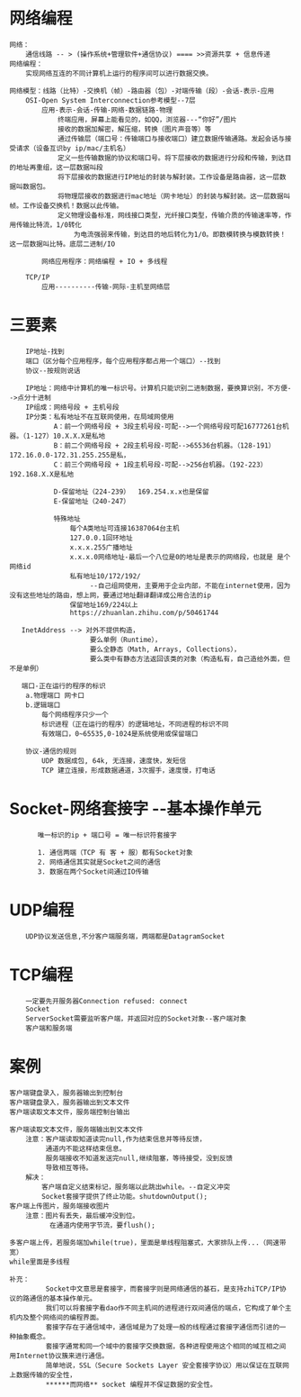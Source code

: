 
#   网络编程
    网络：
        通信线路 -- > (操作系统+管理软件+通信协议) ==== >>资源共享 + 信息传递
    网络编程：
        实现网络互连的不同计算机上运行的程序间可以进行数据交换。
        
    网络模型：线路（比特）-交换机（帧）-路由器（包）-对端传输（段）-会话-表示-应用
        OSI-Open System Interconnection参考模型--7层
            应用-表示-会话-传输-网络-数据链路-物理
                终端应用，屏幕上能看见的，如QQ，浏览器---“你好”/图片
                接收的数据加解密，解压缩，转换（图片声音等）等
                通过传输层（端口号：传输端口与接收端口）建立数据传输通路。发起会话与接受请求（设备互识by ip/mac/主机名）
                定义一些传输数据的协议和端口号。将下层接收的数据进行分段和传输，到达目的地址再重组，这一层数据叫段
                将下层接收的数据进行IP地址的封装与解封装。工作设备是路由器，这一层数据叫数据包。
                将物理层接收的数据进行mac地址（网卡地址）的封装与解封装。这一层数据叫帧。工作设备交换机！数据以此传输。
                定义物理设备标准，网线接口类型，光纤接口类型，传输介质的传输速率等，作用传输比特流，1/0转化
                    为电流强弱来传输，到达目的地后转化为1/0。即数模转换与模数转换！这一层数据叫比特。底层二进制/IO
                
            网络应用程序：网络编程 + IO + 多线程
            
        TCP/IP
            应用----------传输-网际-主机至网络层
            
#   三要素
        IP地址-找到
        端口（区分每个应用程序，每个应用程序都占用一个端口）--找到
        协议--按规则说话

        IP地址：网络中计算机的唯一标识号。计算机只能识别二进制数据，要换算识别，不方便-->点分十进制
        IP组成：网络号段 + 主机号段
        IP分类：私有地址不在互联网使用，在局域网使用
               A：前一个网络号段 + 3段主机号段-可配-->一个网络号段可配16777261台机器。（1-127）10.X.X.X是私地
               B：前二个网络号段 + 2段主机号段-可配-->65536台机器。（128-191）172.16.0.0-172.31.255.255是私，
               C：前三个网络号段 + 1段主机号段-可配-->256台机器。（192-223）192.168.X.X是私地
               
               D-保留地址（224-239）  169.254.x.x也是保留
               E-保留地址（240-247）
               
               特殊地址
                   每个A类地址可连接16387064台主机
                   127.0.0.1回环地址
                   x.x.x.255广播地址
                   x.x.x.0网络地址-最后一个八位是0的地址是表示的网络段，也就是 是个网络id
                   私有地址10/172/192/ 
                        --自己组网使用，主要用于企业内部，不能在internet使用，因为没有这些地址的路由，想上网，要通过地址翻译翻译成公用合法的ip
                   保留地址169/224以上
                   https://zhuanlan.zhihu.com/p/50461744
               
       InetAddress --> 对外不提供构造，
                        要么单例（Runtime），
                        要么全静态（Math, Arrays, Collections），
                        要么类中有静态方法返回该类的对象（构造私有，自己造给外面，但不是单例）
       
       端口-正在运行的程序的标识
        a.物理端口 网卡口
        b.逻辑端口
            每个网络程序只少一个
            标识进程（正在运行的程序）的逻辑地址，不同进程的标识不同
            有效端口，0~65535,0-1024是系统使用或保留端口                 

        协议-通信的规则
            UDP 数据成包, 64k, 无连接，速度快，发短信
            TCP 建立连接，形成数据通道，3次握手，速度慢，打电话
            
            
#       Socket-网络套接字    --基本操作单元
           唯一标识的ip + 端口号 = 唯一标识符套接字
           
           1. 通信两端（TCP 有 客 + 服）都有Socket对象
           2. 网络通信其实就是Socket之间的通信
           3. 数据在两个Socket间通过IO传输
            
#   UDP编程
        UDP协议发送信息,不分客户端服务端，两端都是DatagramSocket

#   TCP编程
        一定要先开服务器Connection refused: connect
        Socket
        ServerSocket需要监听客户端，并返回对应的Socket对象--客户端对象
        客户端和服务端

#   案例
    客户端键盘录入，服务器输出到控制台
    客户端键盘录入，服务器输出到文本文件
    客户端读取文本文件，服务端控制台输出
    
    客户端读取文本文件，服务端输出到文本文件
        注意：客户端读取知道读完null,作为结束信息并等待反馈，
             通道内不能这样结束信息。
             服务端接收不知道发送完null,继续阻塞，等待接受，没到反馈
             导致相互等待。
        解决：
            客户端自定义结束标记，服务端以此跳出while。--自定义冲突
            Socket套接字提供了终止功能。shutdownOutput();
    客户端上传图片，服务端接收图片
        注意：图片有丢失，最后缓冲没到位。
              在通道内使用字节流，要flush();
    
    多客户端上传，若服务端加while(true)，里面是单线程阻塞式，大家排队上传...（网速带宽）
    while里面是多线程
   
    补充： 
             Socket中文意思是套接字，而套接字则是网络通信的基石，是支持zhiTCP/IP协议的路通信的基本操作单元。
             我们可以将套接字看dao作不同主机间的进程进行双间通信的端点，它构成了单个主机内及整个网络间的编程界面。
             套接字存在于通信域中，通信域是为了处理一般的线程通过套接字通信而引进的一种抽象概念。
             套接字通常和同一个域中的套接字交换数据，各种进程使用这个相同的域互相之间用Internet协议簇来进行通信。
             简单地说，SSL（Secure Sockets Layer 安全套接字协议）用以保证在互联网上数据传输的安全性，
             ******而网络** socket 编程并不保证数据的安全性。
             